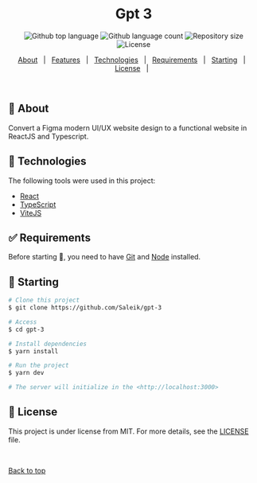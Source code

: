 <!-- <div align="center" id="top">
  <img src="./.github/app.gif" alt="Gpt 3" />

&#xa0;

  <a href="https://gpt3.netlify.app">Demo</a>
</div> -->

<h1 align="center">Gpt 3</h1>

<p align="center">
  <img alt="Github top language" src="https://img.shields.io/github/languages/top/Saleik/gpt-3?color=56BEB8">

  <img alt="Github language count" src="https://img.shields.io/github/languages/count/Saleik/gpt-3?color=56BEB8">

  <img alt="Repository size" src="https://img.shields.io/github/repo-size/Saleik/gpt-3?color=56BEB8">

  <img alt="License" src="https://img.shields.io/github/license/Saleik/gpt-3?color=56BEB8">

  <!-- <img alt="Github issues" src="https://img.shields.io/github/issues/Saleik/gpt-3?color=56BEB8" /> -->

  <!-- <img alt="Github forks" src="https://img.shields.io/github/forks/Saleik/gpt-3?color=56BEB8" /> -->

  <!-- <img alt="Github stars" src="https://img.shields.io/github/stars/Saleik/gpt-3?color=56BEB8" /> -->
</p>

<!-- Status -->

<!-- <h4 align="center">
	🚧  Gpt 3 🚀 Under construction...  🚧
</h4>

<hr> -->

<p align="center">
  <a href="#dart-about">About</a> &#xa0; | &#xa0; 
  <a href="#sparkles-features">Features</a> &#xa0; | &#xa0;
  <a href="#rocket-technologies">Technologies</a> &#xa0; | &#xa0;
  <a href="#white_check_mark-requirements">Requirements</a> &#xa0; | &#xa0;
  <a href="#checkered_flag-starting">Starting</a> &#xa0; | &#xa0;
  <a href="#memo-license">License</a> &#xa0; | &#xa0;
</p>

<br>

## :dart: About

Convert a Figma modern UI/UX website design to a functional website in ReactJS and Typescript.

## :rocket: Technologies

The following tools were used in this project:

- [React](https://pt-br.reactjs.org/)
- [TypeScript](https://www.typescriptlang.org/)
- [ViteJS](https://vitejs.dev/)

## :white_check_mark: Requirements

Before starting :checkered_flag:, you need to have [Git](https://git-scm.com) and [Node](https://nodejs.org/en/) installed.

## :checkered_flag: Starting

```bash
# Clone this project
$ git clone https://github.com/Saleik/gpt-3

# Access
$ cd gpt-3

# Install dependencies
$ yarn install

# Run the project
$ yarn dev

# The server will initialize in the <http://localhost:3000>
```

## :memo: License

This project is under license from MIT. For more details, see the [LICENSE](LICENSE.md) file.

&#xa0;

<a href="#top">Back to top</a>
